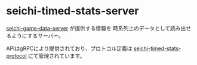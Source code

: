 # seichi-timed-stats-server

[seichi-game-data-server](https://github.com/GiganticMinecraft/seichi-game-data-server) が提供する情報を
時系列上のデータとして読み出せるようにするサーバー。

APIはgRPCにより提供されており、プロトコル定義は
[seichi-timed-stats-protocol](https://github.com/GiganticMinecraft/seichi-timed-stats-protocol)
にて管理されています。
